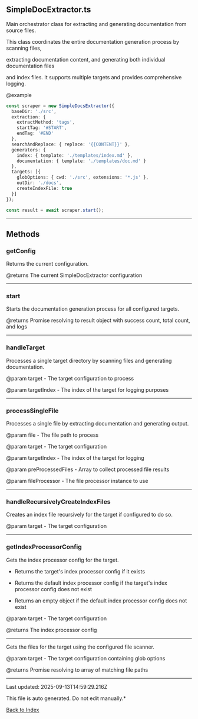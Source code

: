 ## SimpleDocExtractor.ts





 Main orchestrator class for extracting and generating documentation from source files.



 This class coordinates the entire documentation generation process by scanning files,

 extracting documentation content, and generating both individual documentation files

 and index files. It supports multiple targets and provides comprehensive logging.



 @example

 ```typescript
 const scraper = new SimpleDocsExtractor({
   baseDir: './src',
   extraction: {
     extractMethod: 'tags',
     startTag: '#START',
     endTag: '#END'
   },
   searchAndReplace: { replace: '{{CONTENT}}' },
   generators: {
     index: { template: './templates/index.md' },
     documentation: { template: './templates/doc.md' }
   },
   targets: [{
     globOptions: { cwd: './src', extensions: '*.js' },
     outDir: './docs',
     createIndexFile: true
   }]
 });

 const result = await scraper.start();
 ```
 



---



## Methods



### **getConfig**

 Returns the current configuration.



 @returns The current SimpleDocExtractor configuration

 



---



### **start**

 Starts the documentation generation process for all configured targets.



 @returns Promise resolving to result object with success count, total count, and logs

 



---



### **handleTarget**

 Processes a single target directory by scanning files and generating documentation.



 @param target - The target configuration to process

 @param targetIndex - The index of the target for logging purposes

 



---



### **processSingleFile**

 Processes a single file by extracting documentation and generating output.



 @param file - The file path to process

 @param target - The target configuration

 @param targetIndex - The index of the target for logging

 @param preProcessedFiles - Array to collect processed file results

 @param fileProcessor - The file processor instance to use

 



---



### **handleRecursivelyCreateIndexFiles**

 Creates an index file recursively for the target if configured to do so.



 @param target - The target configuration

 



---



### **getIndexProcessorConfig**

 Gets the index processor config for the target.

 - Returns the target's index processor config if it exists

 - Returns the default index processor config if the target's index processor config does not exist

 - Returns an empty object if the default index processor config does not exist



 @param target - The target configuration

 @returns The index processor config

 



---





 Gets the files for the target using the configured file scanner.



 @param target - The target configuration containing glob options

 @returns Promise resolving to array of matching file paths

 



---



Last updated: 2025-09-13T14:59:29.216Z



This file is auto generated. Do not edit manually.*



[Back to Index](./index.md)
